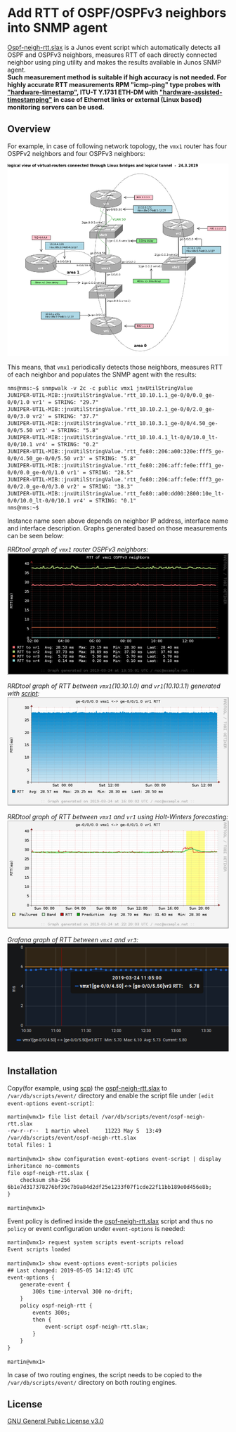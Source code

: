 # Add RTT of OSPF/OSPFv3 neighbors into SNMP agent

[Ospf-neigh-rtt.slax](https://github.com/jumation/ospf-neigh-rtt/blob/master/ospf-neigh-rtt.slax) is a Junos event script which automatically detects all OSPF and OSPFv3 neighbors, measures RTT of each directly connected neighbor using ping utility and makes the results available in Junos SNMP agent.  
**Such measurement method is suitable if high accuracy is not needed. For highly accurate RTT measurements RPM "icmp-ping" type probes with ["hardware-timestamp"](https://www.juniper.net/documentation/en_US/junos/topics/reference/configuration-statement/hardware-timestamp-edit-services.html), ITU-T Y.1731 ETH-DM with ["hardware-assisted-timestamping"](https://www.juniper.net/documentation/en_US/junos/topics/reference/configuration-statement/hardware-assisted-timestamping-edit-protocols-oam.html) in case of Ethernet links or external (Linux based) monitoring servers can be used.**


## Overview

For example, in case of following network topology, the `vmx1` router has four OSPFv2 neighbors and four OSPFv3 neighbors:

![Logical view of Junos virtual routers](https://github.com/jumation/ospf-neigh-rtt/blob/master/logical_view_of_virtual-routers.png)

This means, that `vmx1` periodically detects those neighbors, measures RTT of each neighbor and populates the SNMP agent with the results:

```
nms@nms:~$ snmpwalk -v 2c -c public vmx1 jnxUtilStringValue                                                    
JUNIPER-UTIL-MIB::jnxUtilStringValue.'rtt_10.10.1.1_ge-0/0/0.0_ge-0/0/1.0 vr1' = STRING: "29.7"               
JUNIPER-UTIL-MIB::jnxUtilStringValue.'rtt_10.10.2.1_ge-0/0/2.0_ge-0/0/3.0 vr2' = STRING: "37.7"               
JUNIPER-UTIL-MIB::jnxUtilStringValue.'rtt_10.10.3.1_ge-0/0/4.50_ge-0/0/5.50 vr3' = STRING: "5.8"              
JUNIPER-UTIL-MIB::jnxUtilStringValue.'rtt_10.10.4.1_lt-0/0/10.0_lt-0/0/10.1 vr4' = STRING: "0.2"              
JUNIPER-UTIL-MIB::jnxUtilStringValue.'rtt_fe80::206:a00:320e:fff5_ge-0/0/4.50_ge-0/0/5.50 vr3' = STRING: "5.8"
JUNIPER-UTIL-MIB::jnxUtilStringValue.'rtt_fe80::206:aff:fe0e:fff1_ge-0/0/0.0_ge-0/0/1.0 vr1' = STRING: "28.5" 
JUNIPER-UTIL-MIB::jnxUtilStringValue.'rtt_fe80::206:aff:fe0e:fff3_ge-0/0/2.0_ge-0/0/3.0 vr2' = STRING: "38.3" 
JUNIPER-UTIL-MIB::jnxUtilStringValue.'rtt_fe80::a00:dd00:2800:10e_lt-0/0/10.0_lt-0/0/10.1 vr4' = STRING: "0.1"
nms@nms:~$
```

Instance name seen above depends on neighbor IP address, interface name and interface description. Graphs generated based on those measurements can be seen below:

*RRDtool graph of `vmx1` router OSPFv3 neighbors:*
![RRDtool graph of RTT of vmx1 OSPFv3 neighbors](https://github.com/jumation/ospf-neigh-rtt/blob/master/vmx1_rtt.png)

*RRDtool graph of RTT between `vmx1`(10.10.1.0) and `vr1`(10.10.1.1) generated with [script](https://github.com/jumation/ospf-neigh-rtt/blob/master/ospf-neigh-rtt-db-update.bash):*
![RRDtool graph of RTT of vmx1 and vr1](https://github.com/jumation/ospf-neigh-rtt/blob/master/vmx1_ge-0-0-0.0_10.10.1.1.png)

*RRDtool graph of RTT between `vmx1` and `vr1` using Holt-Winters forecasting:*
![RRDtool graph of RTT of vmx1 and vr1 using Holt-Winters forecasting](https://github.com/jumation/ospf-neigh-rtt/blob/master/vmx1_ge-0-0-0.0_fe80::206:aff:fe0e:fff1.png)

*Grafana graph of RTT between `vmx1` and `vr3`:*
![Grafana graph of RTT of vmx1 and vr3](https://github.com/jumation/ospf-neigh-rtt/blob/master/vmx1_vr3_rtt.png)


## Installation

Copy(for example, using [scp](https://en.wikipedia.org/wiki/Secure_copy)) the [ospf-neigh-rtt.slax](https://github.com/jumation/ospf-neigh-rtt/blob/master/ospf-neigh-rtt.slax) to `/var/db/scripts/event/` directory and enable the script file under `[edit event-options event-script]`:

```
martin@vmx1> file list detail /var/db/scripts/event/ospf-neigh-rtt.slax 
-rw-r--r--  1 martin wheel     11223 May 5  13:49 /var/db/scripts/event/ospf-neigh-rtt.slax
total files: 1

martin@vmx1> show configuration event-options event-script | display inheritance no-comments 
file ospf-neigh-rtt.slax {
    checksum sha-256 6b1e7d317378276bf39c7b9a84d2df25e1233f07f1cde22f11bb189e0d456e8b;
}

martin@vmx1> 
```

Event policy is defined inside the [ospf-neigh-rtt.slax](https://github.com/jumation/ospf-neigh-rtt/blob/master/ospf-neigh-rtt.slax) script and thus no `policy` or event configuration under `event-options` is needed:
```
martin@vmx1> request system scripts event-scripts reload 
Event scripts loaded

martin@vmx1> show event-options event-scripts policies 
## Last changed: 2019-05-05 14:12:45 UTC
event-options {
    generate-event {
        300s time-interval 300 no-drift;
    }
    policy ospf-neigh-rtt {
        events 300s;
        then {
            event-script ospf-neigh-rtt.slax;
        }
    }
}

martin@vmx1> 
```

In case of two routing engines, the script needs to be copied to the `/var/db/scripts/event/` directory on both routing engines.


## License
[GNU General Public License v3.0](https://github.com/jumation/ospf-neigh-rtt/blob/master/LICENSE)

